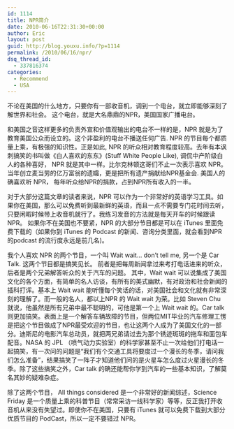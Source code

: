 ```yaml
---
id: 1114
title: NPR简介
date: 2010-06-16T22:31:30+00:00
author: Eric
layout: post
guid: http://blog.youxu.info/?p=1114
permalink: /2010/06/16/npr/
dsq_thread_id:
  - 337816374
categories:
  - Recommend
  - USA
---
```

不论在美国的什么地方，只要你有一部收音机，调到一个电台，就立即能够深刻了解世界和社会。 这个电台，就是大名鼎鼎的NPR，美国国家广播电台。

和美国之音这样更多的负责外宣和价值观输出的电台不一样的是，NPR 就是为了教育美国公众而设立的。这个非盈利的电台不播送任何广告. NPR 的节目每个都质量上乘，有极强的知识性。正是如此, NPR 的听众相对教育程度较高。去年有本讽刺搞笑的书叫做《白人喜欢的东东》(Stuff White People Like), 调侃中产阶级白人的各种喜好， NPR 就是其中一样。比尔克林顿这哥们不止一次表示喜欢 NPR。 当年创立麦当劳的亿万富翁的遗孀，更是把所有遗产捐献给NPR基金会. 美国人的确喜欢听 NPR， 每年听众给NPR的捐款，占到NPR所有收入的一半。
  
对于大部分这篇文章的读者来说，NPR 可以作为一个非常好的英语学习工具。如果你在美国，那么可以免费听到最新鲜的英语，而且一点不需要专门花时间去听，只要闲暇时候带上收音机就行了。我练习发音的方法就是每天开车的时候跟读 NPR。 如果你不在美国也不要紧，NPR 的大部分节目都是可以在 iTunes 里面免费下载的（如果你到 iTunes 的 Podcast 的新闻、咨询分类里面，就会看到NPR的podcast 的流行度永远是前几名)。

我个人喜欢 NPR 的两个节目，一个叫 Wait wait&#8230; don&#8217;t tell me, 另一个是 Car Talk. 这两个节目都是搞笑见长。 前者是把每周新闻拿过来考打电话进来的听众，后者是两个兄弟解答听众的关于汽车的问题。 其中，Wait wait 可以说集成了美国文化的各个方面，有简单的名人访谈，有所有的美式幽默，有对政治和社会新闻的插科打诨。基本上 Wait wait 能听懂每个笑话的话，对美国社会和文化就有非常深刻的理解了。而一般的名人，都以上NPR 的 Wait wait 为荣。比如 Steven Chu 就说，他虽然是所有兄弟中最不聪明的，可他是第一个上 Wait wait 的。Car talk 则更加搞笑。表面上是一个解答车辆故障的节目，但两位MIT毕业的汽车修理工愣是把这个节目做成了NPR最受欢迎的节目，也让这两个人成为了美国文化的一部分。迪斯尼的电影汽车总动员，就把两兄弟请过去为那个锈迹斑斑的拖车和面包车配音。NASA 的 JPL （喷气动力实验室）的科学家甚至不止一次给他们打电话一起搞笑，有一次问的问题是“我们有个交通工具将要度过一个漫长的冬季，请问我们怎么准备”，结果搞笑了一阵子才知道他们问的是火星车怎么度过火星漫长的冬季。除了这些搞笑之外，Car talk 的确还能帮你学到汽车的一些基本知识，了解莫名其妙的疑难杂症。

除了这两个节目， All things considered 是一个非常好的新闻综述，Science Friday 是一个质量上乘的科普节目（常常采访一线科学家）等等，反正我打开收音机从来没有失望过。即使你不在美国，只要有 iTunes 就可以免费下载到大部分优质节目的 PodCast，所以一定不要错过 NPR。